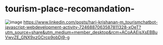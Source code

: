 # tourism-place-recomandation-
![image](https://github.com/user-attachments/assets/5f13c193-adf6-404d-9f63-3e786bc9a089)
https://www.linkedin.com/posts/hari-krishanan-m_tourismchatbot-javascript-webdevelopment-activity-7246887063587811328-xOeT?utm_source=share&utm_medium=member_desktop&rcm=ACoAAEjsXsEBBuVwvZE_GNX9xzGCrcp9obDj9-g

